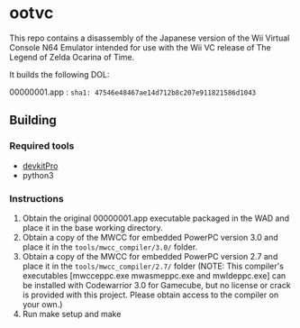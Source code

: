 
# ootvc

This repo contains a disassembly of the Japanese version of the Wii Virtual Console N64 Emulator intended for use with the Wii VC release of The Legend of Zelda Ocarina of Time.

It builds the following DOL:

00000001.app   : `sha1: 47546e48467ae14d712b8c207e911821586d1043`

## Building

### Required tools

* [devkitPro](https://devkitpro.org/wiki/Getting_Started)
* python3

### Instructions

1. Obtain the original 00000001.app executable packaged in the WAD and place it in the base working directory.
2. Obtain a copy of the MWCC for embedded PowerPC version 3.0 and place it in the `tools/mwcc_compiler/3.0/` folder.
3. Obtain a copy of the MWCC for embedded PowerPC version 2.7 and place it in the `tools/mwcc_compiler/2.7/` folder
(NOTE: This compiler's executables [mwcceppc.exe mwasmeppc.exe and mwldeppc.exe] can be installed with Codewarrior 3.0 for Gamecube, but no license or crack is provided with this project. Please obtain access to the compiler on your own.)
3. Run make setup and make

